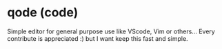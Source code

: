 # qode (code)
Simple editor for general purpose use like VScode, Vim or others...
Every contribute is appreciated :) but I want keep this fast and simple.
